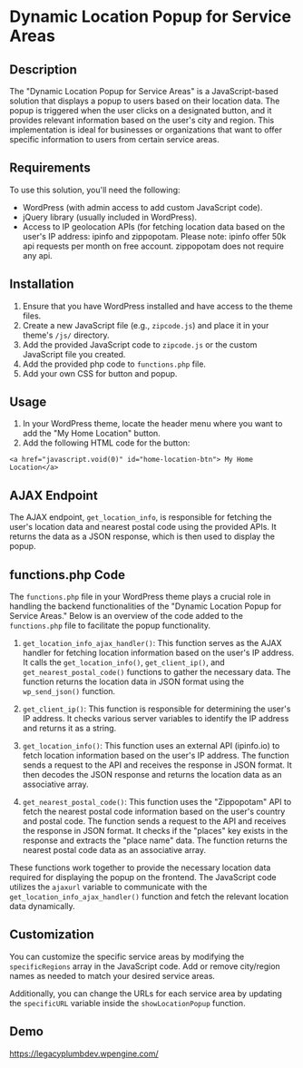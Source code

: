 # Dynamic Location Popup for Service Areas

## Description

The "Dynamic Location Popup for Service Areas" is a JavaScript-based solution that displays a popup to users based on their location data. The popup is triggered when the user clicks on a designated button, and it provides relevant information based on the user's city and region. This implementation is ideal for businesses or organizations that want to offer specific information to users from certain service areas.

## Requirements

To use this solution, you'll need the following:

- WordPress (with admin access to add custom JavaScript code).
- jQuery library (usually included in WordPress).
- Access to IP geolocation APIs (for fetching location data based on the user's IP address: ipinfo and zippopotam. Please note: ipinfo offer 50k api requests per month on free account. zippopotam does not require any api.

## Installation

1. Ensure that you have WordPress installed and have access to the theme files.
2. Create a new JavaScript file (e.g., `zipcode.js`) and place it in your theme's `/js/` directory.
3. Add the provided JavaScript code to `zipcode.js` or the custom JavaScript file you created.
4. Add the provided php code to `functions.php` file.
5. Add your own CSS for button and popup.

## Usage

1. In your WordPress theme, locate the header menu where you want to add the "My Home Location" button.
2. Add the following HTML code for the button:

``
<a href="javascript.void(0)" id="home-location-btn"> My Home Location</a>
``


## AJAX Endpoint

The AJAX endpoint, `get_location_info`, is responsible for fetching the user's location data and nearest postal code using the provided APIs. It returns the data as a JSON response, which is then used to display the popup.

## functions.php Code

The `functions.php` file in your WordPress theme plays a crucial role in handling the backend functionalities of the "Dynamic Location Popup for Service Areas." Below is an overview of the code added to the `functions.php` file to facilitate the popup functionality.

1. `get_location_info_ajax_handler()`: This function serves as the AJAX handler for fetching location information based on the user's IP address. It calls the `get_location_info()`, `get_client_ip()`, and `get_nearest_postal_code()` functions to gather the necessary data. The function returns the location data in JSON format using the `wp_send_json()` function.

2. `get_client_ip()`: This function is responsible for determining the user's IP address. It checks various server variables to identify the IP address and returns it as a string.

3. `get_location_info()`: This function uses an external API (ipinfo.io) to fetch location information based on the user's IP address. The function sends a request to the API and receives the response in JSON format. It then decodes the JSON response and returns the location data as an associative array.

4. `get_nearest_postal_code()`: This function uses the "Zippopotam" API to fetch the nearest postal code information based on the user's country and postal code. The function sends a request to the API and receives the response in JSON format. It checks if the "places" key exists in the response and extracts the "place name" data. The function returns the nearest postal code data as an associative array.

These functions work together to provide the necessary location data required for displaying the popup on the frontend. The JavaScript code utilizes the `ajaxurl` variable to communicate with the `get_location_info_ajax_handler()` function and fetch the relevant location data dynamically.

## Customization
You can customize the specific service areas by modifying the `specificRegions` array in the JavaScript code. Add or remove city/region names as needed to match your desired service areas.

Additionally, you can change the URLs for each service area by updating the `specificURL` variable inside the `showLocationPopup` function.

## Demo
https://legacyplumbdev.wpengine.com/
